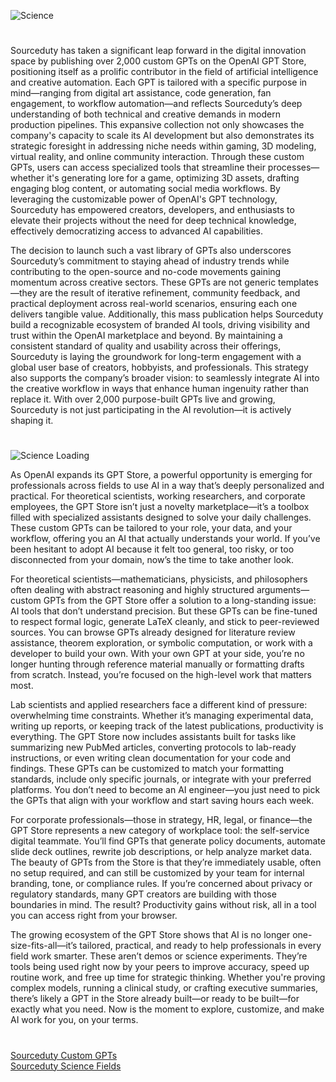 ![Science](https://github.com/user-attachments/assets/0d3ae757-39aa-4f75-9498-2355ba355812)

#

Sourceduty has taken a significant leap forward in the digital innovation space by publishing over 2,000 custom GPTs on the OpenAI GPT Store, positioning itself as a prolific contributor in the field of artificial intelligence and creative automation. Each GPT is tailored with a specific purpose in mind—ranging from digital art assistance, code generation, fan engagement, to workflow automation—and reflects Sourceduty’s deep understanding of both technical and creative demands in modern production pipelines. This expansive collection not only showcases the company's capacity to scale its AI development but also demonstrates its strategic foresight in addressing niche needs within gaming, 3D modeling, virtual reality, and online community interaction. Through these custom GPTs, users can access specialized tools that streamline their processes—whether it's generating lore for a game, optimizing 3D assets, drafting engaging blog content, or automating social media workflows. By leveraging the customizable power of OpenAI's GPT technology, Sourceduty has empowered creators, developers, and enthusiasts to elevate their projects without the need for deep technical knowledge, effectively democratizing access to advanced AI capabilities.

The decision to launch such a vast library of GPTs also underscores Sourceduty’s commitment to staying ahead of industry trends while contributing to the open-source and no-code movements gaining momentum across creative sectors. These GPTs are not generic templates—they are the result of iterative refinement, community feedback, and practical deployment across real-world scenarios, ensuring each one delivers tangible value. Additionally, this mass publication helps Sourceduty build a recognizable ecosystem of branded AI tools, driving visibility and trust within the OpenAI marketplace and beyond. By maintaining a consistent standard of quality and usability across their offerings, Sourceduty is laying the groundwork for long-term engagement with a global user base of creators, hobbyists, and professionals. This strategy also supports the company’s broader vision: to seamlessly integrate AI into the creative workflow in ways that enhance human ingenuity rather than replace it. With over 2,000 purpose-built GPTs live and growing, Sourceduty is not just participating in the AI revolution—it is actively shaping it.

#

![Science Loading](https://github.com/user-attachments/assets/8963a00e-0cfc-4aef-a087-c0df5c4fbe81)

As OpenAI expands its GPT Store, a powerful opportunity is emerging for professionals across fields to use AI in a way that’s deeply personalized and practical. For theoretical scientists, working researchers, and corporate employees, the GPT Store isn’t just a novelty marketplace—it’s a toolbox filled with specialized assistants designed to solve your daily challenges. These custom GPTs can be tailored to your role, your data, and your workflow, offering you an AI that actually understands your world. If you’ve been hesitant to adopt AI because it felt too general, too risky, or too disconnected from your domain, now’s the time to take another look.

For theoretical scientists—mathematicians, physicists, and philosophers often dealing with abstract reasoning and highly structured arguments—custom GPTs from the GPT Store offer a solution to a long-standing issue: AI tools that don’t understand precision. But these GPTs can be fine-tuned to respect formal logic, generate LaTeX cleanly, and stick to peer-reviewed sources. You can browse GPTs already designed for literature review assistance, theorem exploration, or symbolic computation, or work with a developer to build your own. With your own GPT at your side, you’re no longer hunting through reference material manually or formatting drafts from scratch. Instead, you’re focused on the high-level work that matters most.

Lab scientists and applied researchers face a different kind of pressure: overwhelming time constraints. Whether it’s managing experimental data, writing up reports, or keeping track of the latest publications, productivity is everything. The GPT Store now includes assistants built for tasks like summarizing new PubMed articles, converting protocols to lab-ready instructions, or even writing clean documentation for your code and findings. These GPTs can be customized to match your formatting standards, include only specific journals, or integrate with your preferred platforms. You don’t need to become an AI engineer—you just need to pick the GPTs that align with your workflow and start saving hours each week.

For corporate professionals—those in strategy, HR, legal, or finance—the GPT Store represents a new category of workplace tool: the self-service digital teammate. You’ll find GPTs that generate policy documents, automate slide deck outlines, rewrite job descriptions, or help analyze market data. The beauty of GPTs from the Store is that they’re immediately usable, often no setup required, and can still be customized by your team for internal branding, tone, or compliance rules. If you’re concerned about privacy or regulatory standards, many GPT creators are building with those boundaries in mind. The result? Productivity gains without risk, all in a tool you can access right from your browser.

The growing ecosystem of the GPT Store shows that AI is no longer one-size-fits-all—it’s tailored, practical, and ready to help professionals in every field work smarter. These aren’t demos or science experiments. They’re tools being used right now by your peers to improve accuracy, speed up routine work, and free up time for strategic thinking. Whether you're proving complex models, running a clinical study, or crafting executive summaries, there’s likely a GPT in the Store already built—or ready to be built—for exactly what you need. Now is the moment to explore, customize, and make AI work for you, on your terms.

#

[Sourceduty Custom GPTs](https://sourceduty.com/custom-gpts/)
<br>
[Sourceduty Science Fields](https://chatgpt.com/g/g-67b1bb1a8e14819198203e251061b776-sourceduty-science-field)
